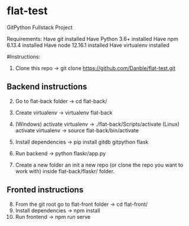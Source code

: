 # flat-test
GitPython Fullstack Project

Requirements:
Have git installed
Have Python 3.6+ installed 
Have npm 6.13.4 installed
Have node 12.16.1 installed
Have virtualenv installed

#Instructions:

1) Clone this repo -> git clone https://github.com/Danble/flat-test.git
## Backend instructions
2) Go to flat-back folder -> cd flat-back/
3) Create virtualenv -> virtualenv flat-back
4) (Windows) activate virtualenv -> ./flat-back/Scripts/activate
   (Linux) activate virtualenv -> source flat-back/bin/activate
5) Install dependencies -> pip install gitdb gitpython flask
6) Run backend -> python flaskr/app.py

7) Create a new folder an init a new repo (or clone the repo you want to work with) inside flat-back/flaskr/ folder. 

## Fronted instructions
8) From the git root go to flat-front folder -> cd flat-front/
9) Install dependencies -> npm install
10) Run frontend -> npm run serve

